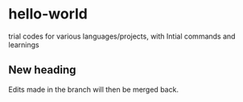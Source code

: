 # hello-world
trial codes for various languages/projects, with Intial commands and learnings 
## New heading
Edits made in the branch will then be merged back. 
